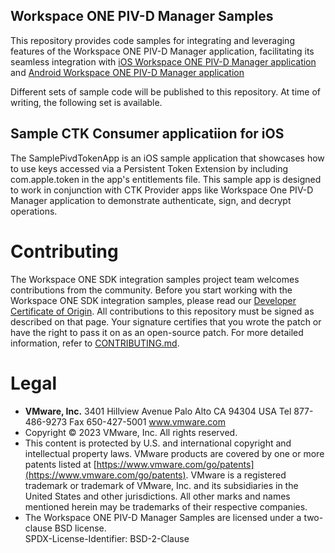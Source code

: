 ## Workspace ONE PIV-D Manager Samples
This repository provides code samples for integrating and leveraging features of the Workspace ONE PIV-D Manager application, facilitating its seamless integration with [iOS Workspace ONE PIV-D Manager application](https://apps.apple.com/us/app/piv-d-manager-workspace-one/id1225667504) and [Android Workspace ONE PIV-D Manager application](https://play.google.com/store/apps/details?id=com.workspaceone.pivd&hl=en_IN&gl=US)

Different sets of sample code will be published to this repository. At time of
writing, the following set is available.

## Sample CTK Consumer applicatiion for iOS
The SamplePivdTokenApp is an iOS sample application that showcases how to use keys accessed via a Persistent Token Extension by including com.apple.token in the app's entitlements file. This sample app is designed to work in conjunction with CTK Provider apps like Workspace One PIV-D Manager application to demonstrate authenticate, sign, and decrypt operations.

# Contributing
The Workspace ONE SDK integration samples project team welcomes contributions
from the community. Before you start working with the Workspace ONE SDK
integration samples, please read our
[Developer Certificate of Origin](https://cla.vmware.com/dco). All contributions
to this repository must be signed as described on that page. Your signature
certifies that you wrote the patch or have the right to pass it on as an
open-source patch. For more detailed information, refer to
[CONTRIBUTING.md](CONTRIBUTING.md).

# Legal
-   **VMware, Inc.** 3401 Hillview Avenue Palo Alto CA 94304 USA
    Tel 877-486-9273 Fax 650-427-5001 www.vmware.com
-   Copyright © 2023 VMware, Inc. All rights reserved.
-   This content is protected by U.S. and international copyright and
    intellectual property laws. VMware products are covered by one
    or more patents listed at
    [https://www.vmware.com/go/patents](https://www.vmware.com/go/patents).
    VMware is a registered trademark or trademark of VMware, Inc. and its
    subsidiaries in the United States and other jurisdictions. All other marks
    and names mentioned herein may be trademarks of their respective companies.
-   The Workspace ONE PIV-D Manager Samples are
    licensed under a two-clause BSD license.  
    SPDX-License-Identifier: BSD-2-Clause
